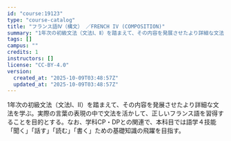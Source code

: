 ```yaml
---
id: "course:19123"
type: "course-catalog"
title: "フランス語Ⅳ（構文） ／FRENCH IV (COMPOSITION)"
summary: "1年次の初級文法（文法Ⅰ、Ⅱ）を踏まえて、その内容を発展させたより詳細な文法を学ぶ。実際の言葉の表現の中で文法を活かして、正しいフランス語を習得することを目的とする。なお、学科CP・DPとの関連で、本科目では語学４技能「聞く」「話す」「読む…"
tags: []
campus: ""
credits: 1
instructors: []
license: "CC-BY-4.0"
version:
  created_at: "2025-10-09T03:48:57Z"
  updated_at: "2025-10-09T03:48:57Z"
---
```

1年次の初級文法（文法Ⅰ、Ⅱ）を踏まえて、その内容を発展させたより詳細な文法を学ぶ。実際の言葉の表現の中で文法を活かして、正しいフランス語を習得することを目的とする。なお、学科CP・DPとの関連で、本科目では語学４技能「聞く」「話す」「読む」「書く」ための基礎知識の飛躍を目指す。
